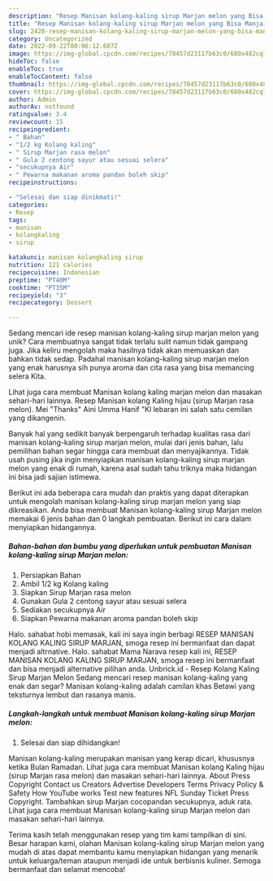 ```yaml
---
description: "Resep Manisan kolang-kaling sirup Marjan melon yang Bisa Manjain Lidah"
title: "Resep Manisan kolang-kaling sirup Marjan melon yang Bisa Manjain Lidah"
slug: 2420-resep-manisan-kolang-kaling-sirup-marjan-melon-yang-bisa-manjain-lidah
category: Uncategorized
date: 2022-09-22T00:06:12.607Z
image: https://img-global.cpcdn.com/recipes/78457d23117b63c0/680x482cq70/manisan-kolang-kaling-sirup-marjan-melon-foto-resep-utama.jpg
hideToc: false
enableToc: true
enableTocContent: false
thumbnail: https://img-global.cpcdn.com/recipes/78457d23117b63c0/680x482cq70/manisan-kolang-kaling-sirup-marjan-melon-foto-resep-utama.jpg
cover: https://img-global.cpcdn.com/recipes/78457d23117b63c0/680x482cq70/manisan-kolang-kaling-sirup-marjan-melon-foto-resep-utama.jpg
author: Admin
authorAv: notfound
ratingvalue: 3.4
reviewcount: 15
recipeingredient:
- " Bahan"
- "1/2 kg Kolang kaling"
- " Sirup Marjan rasa melon"
- " Gula 2 centong sayur atau sesuai selera"
- "secukupnya Air"
- " Pewarna makanan aroma pandan boleh skip"
recipeinstructions:

- "Selesai dan siap dinikmati!"
categories:
- Resep
tags:
- manisan
- kolangkaling
- sirup

katakunci: manisan kolangkaling sirup 
nutrition: 121 calories
recipecuisine: Indonesian
preptime: "PT40M"
cooktime: "PT35M"
recipeyield: "3"
recipecategory: Dessert

---
```





Sedang mencari ide resep manisan kolang-kaling sirup marjan melon yang unik? Cara membuatnya sangat tidak terlalu sulit namun tidak gampang juga. Jika keliru mengolah maka hasilnya tidak akan memuaskan dan bahkan tidak sedap. Padahal manisan kolang-kaling sirup marjan melon yang enak harusnya sih punya aroma dan cita rasa yang bisa memancing selera Kita.





Lihat juga cara membuat Manisan kolang kaling marjan melon dan masakan sehari-hari lainnya. Resep Manisan kolang Kaling hijau (sirup Marjan rasa melon). Mei &#34;Thanks&#34; Aini Umma Hanif &#34;Kl lebaran ini salah satu cemilan yang dikangenin.

Banyak hal yang sedikit banyak berpengaruh terhadap kualitas rasa dari manisan kolang-kaling sirup marjan melon, mulai dari jenis bahan, lalu pemilihan bahan segar hingga cara membuat dan menyajikannya. Tidak usah pusing jika ingin menyiapkan manisan kolang-kaling sirup marjan melon yang enak di rumah, karena asal sudah tahu triknya maka hidangan ini bisa jadi sajian istimewa.






Berikut ini ada beberapa cara mudah dan praktis yang dapat diterapkan untuk mengolah manisan kolang-kaling sirup marjan melon yang siap dikreasikan. Anda bisa membuat Manisan kolang-kaling sirup Marjan melon memakai 6 jenis bahan dan 0 langkah pembuatan. Berikut ini cara dalam menyiapkan hidangannya.

<!--inarticleads1-->

##### Bahan-bahan dan bumbu yang diperlukan untuk pembuatan Manisan kolang-kaling sirup Marjan melon:

1. Persiapkan  Bahan
1. Ambil 1/2 kg Kolang kaling
1. Siapkan  Sirup Marjan rasa melon
1. Gunakan  Gula 2 centong sayur atau sesuai selera
1. Sediakan secukupnya Air
1. Siapkan  Pewarna makanan aroma pandan boleh skip


Halo. sahabat hobi memasak, kali ini saya ingin berbagi RESEP MANISAN KOLANG KALING SIRUP MARJAN, smoga resep ini bermanfaat dan dapat menjadi altrnative. Halo. sahabat Mama Narava resep kali ini, RESEP MANISAN KOLANG KALING SIRUP MARJAN, smoga resep ini bermanfaat dan bisa menjadi alternative pilihan anda. Unbrick.id - Resep Kolang Kaling Sirup Marjan Melon Sedang mencari resep manisan kolang-kaling yang enak dan segar? Manisan kolang-kaling adalah camilan khas Betawi yang teksturnya lembut dan rasanya manis. 

<!--inarticleads2-->

##### Langkah-langkah untuk membuat Manisan kolang-kaling sirup Marjan melon:


1. Selesai dan siap dihidangkan!

Manisan kolang-kaling merupakan manisan yang kerap dicari, khususnya ketika Bulan Ramadan. Lihat juga cara membuat Manisan kolang Kaling hijau (sirup Marjan rasa melon) dan masakan sehari-hari lainnya. About Press Copyright Contact us Creators Advertise Developers Terms Privacy Policy &amp; Safety How YouTube works Test new features NFL Sunday Ticket Press Copyright. Tambahkan sirup Marjan cocopandan secukupnya, aduk rata. Lihat juga cara membuat Manisan kolang-kaling sirup Marjan melon dan masakan sehari-hari lainnya. 

Terima kasih telah menggunakan resep yang tim kami tampilkan di sini. Besar harapan kami, olahan Manisan kolang-kaling sirup Marjan melon yang mudah di atas dapat membantu kamu menyiapkan hidangan yang menarik untuk keluarga/teman ataupun menjadi ide untuk berbisnis kuliner. Semoga bermanfaat dan selamat mencoba!
